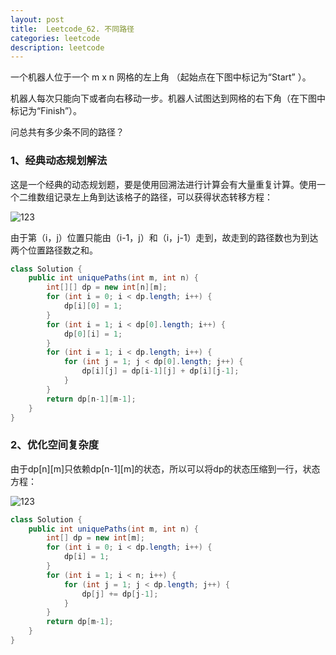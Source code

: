 ```yaml
---
layout: post
title:  Leetcode_62. 不同路径
categories: leetcode
description: leetcode
---
```




一个机器人位于一个 m x n 网格的左上角 （起始点在下图中标记为“Start” ）。

机器人每次只能向下或者向右移动一步。机器人试图达到网格的右下角（在下图中标记为“Finish”）。

问总共有多少条不同的路径？



### 1、经典动态规划解法

这是一个经典的动态规划题，要是使用回溯法进行计算会有大量重复计算。使用一个二维数组记录左上角到达该格子的路径，可以获得状态转移方程：

<img src="http://latex.codecogs.com/gif.latex?dp[i][j]=
dp[i-1][j]+dp[i][j-1]" title="123" />

由于第（i，j）位置只能由（i-1，j）和（i，j-1）走到，故走到的路径数也为到达两个位置路径数之和。

```java
class Solution {
    public int uniquePaths(int m, int n) {
        int[][] dp = new int[n][m];
        for (int i = 0; i < dp.length; i++) {
            dp[i][0] = 1;
        }
        for (int i = 1; i < dp[0].length; i++) {
            dp[0][i] = 1;
        }
        for (int i = 1; i < dp.length; i++) {
            for (int j = 1; j < dp[0].length; j++) {
                dp[i][j] = dp[i-1][j] + dp[i][j-1];
            }
        }
        return dp[n-1][m-1];
    }
}
```

### 2、优化空间复杂度

由于dp\[n\]\[m\]只依赖dp\[n-1\]\[m\]的状态，所以可以将dp的状态压缩到一行，状态方程：

<img src="http://latex.codecogs.com/gif.latex?dp[i]=
dp[i]+dp[i-1]" title="123" />

```java
class Solution {
    public int uniquePaths(int m, int n) {
        int[] dp = new int[m];
        for (int i = 0; i < dp.length; i++) {
            dp[i] = 1;
        }
        for (int i = 1; i < n; i++) {
            for (int j = 1; j < dp.length; j++) {
                dp[j] += dp[j-1];
            }
        }
        return dp[m-1];
    }
}
```

